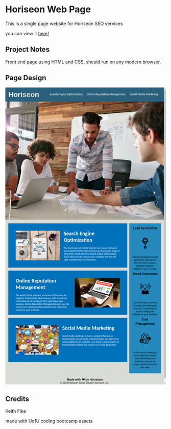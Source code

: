# Horiseon Web Page

This is a single page website for Horiseon SEO services

you can view it [here!](https://gray-turtle.github.io/Horiseon-homepage/)

## Project Notes 

Front end page using HTML and CSS, should run on any modern browser.

## Page Design

![screenshot of completed webpage](./full-site.png)

## Credits

Keith Fike

made with UofU coding bootcamp assets


